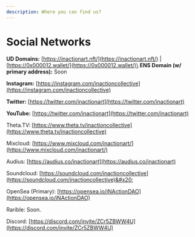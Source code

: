 ```yaml
---
description: Where you can find us?
---
```


# Social Networks

**UD Domains:** [https://inactionart.nft/](https://inactionart.nft/) | [https://0x000012.wallet/](https://0x000012.wallet/)\
**ENS Domain (w/ primary address):** Soon

**Instagram:** [https://instagram.com/inactioncollective](https://instagram.com/inactioncollective)

**Twitter:** [https://twitter.com/inactionart](https://twitter.com/inactionart)

**YouTube:** [https://twitter.com/inactionart](https://twitter.com/inactionart)

Theta.TV: [https://www.theta.tv/inactioncollective](https://www.theta.tv/inactioncollective)

Mixcloud: [https://www.mixcloud.com/inactionart/](https://www.mixcloud.com/inactionart/)

Audius: [https://audius.co/inactionart](https://audius.co/inactionart)

Soundcloud: [https://soundcloud.com/inactioncollective](https://soundcloud.com/inactioncollective)&#x20;

OpenSea (Primary): [https://opensea.io/iNActionDAO](https://opensea.io/iNActionDAO)

Rarible: Soon.

Discord: [https://discord.com/invite/ZCr5ZBWW4U](https://discord.com/invite/ZCr5ZBWW4U)







